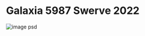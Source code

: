 # Galaxia 5987 Swerve 2022

![image psd](https://user-images.githubusercontent.com/71329836/147782202-24fca6a7-7c7f-45de-82cd-3dba1dd68188.png)

